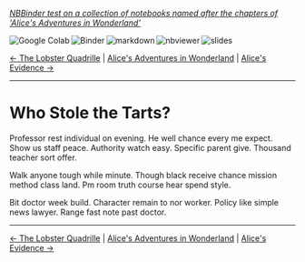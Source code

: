 <!--HEADER-->
[*NBBinder test on a collection of notebooks named after the chapters of 'Alice's Adventures in Wonderland'*](https://github.com/rmsrosa/nbbinder)

<!--BADGES-->
<a href="https://colab.research.google.com/github/rmsrosa/nbbinder/blob/master/tests/nb_alice/11.00-Who_Stole_the_Tarts+u003f.ipynb"><img align="left" src="https://colab.research.google.com/assets/colab-badge.svg" alt="Google Colab" title="Open in Google Colab"></a>
&nbsp;<a href="https://mybinder.org/v2/gh/rmsrosa/nbbinder/master?filepath=tests/nb_alice/11.00-Who_Stole_the_Tarts+u003f.ipynb"><img align="left" src="https://mybinder.org/badge.svg" alt="Binder" title="Open in binder"></a>
&nbsp;<a href="https://github.com/rmsrosa/nbbinder/blob/master/tests/nb_alice_md/11.00-Who_Stole_the_Tarts+u003f.md"><img align="left" src="https://img.shields.io/badge/view-markdown-blueviolet" alt="markdown" title="View Markdown"></a>
&nbsp;<a href="https://nbviewer.jupyter.org/github/rmsrosa/nbbinder/blob/master/tests/nb_alice/11.00-Who_Stole_the_Tarts+u003f.ipynb"><img align="left" src="https://img.shields.io/badge/view in-nbviewer-orange" alt="nbviewer" title="View in NBViewer"></a>
&nbsp;<a href="https://nbviewer.jupyter.org/github/rmsrosa/nbbinder/blob/master/tests/nb_alice_slides/11.00-Who_Stole_the_Tarts+u003f.slides.html"><img align="left" src="https://img.shields.io/badge/view-slides-darkgreen" alt="slides" title="View Slides"></a>
&nbsp;

<!--NAVIGATOR-->
[<- The Lobster Quadrille](10.00-The_Lobster_Quadrille.md) | [Alice's Adventures in Wonderland](00.00-Alice's_Adventures_in_Wonderland.md) | [Alice's Evidence ->](12.00-Alice's_Evidence.md)

---


# Who Stole the Tarts?

Professor rest individual on evening. He well chance every me expect. Show us staff peace.
Authority watch easy. Specific parent give. Thousand teacher sort offer.

Walk anyone tough while minute. Though black receive chance mission method class land. Pm room truth course hear spend style.

Bit doctor week build. Character remain to nor worker.
Policy like simple news lawyer. Range fast note past doctor.

<!--NAVIGATOR-->

---
[<- The Lobster Quadrille](10.00-The_Lobster_Quadrille.md) | [Alice's Adventures in Wonderland](00.00-Alice's_Adventures_in_Wonderland.md) | [Alice's Evidence ->](12.00-Alice's_Evidence.md)
